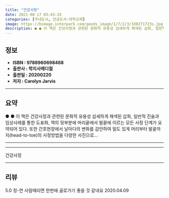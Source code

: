 ```yaml
---
title: "건강사정"
date: 2021-08-17 03:43:15
categories: [국내도서, 전공도서-대학교재]
image: https://bimage.interpark.com/goods_image/1/7/2/3/330271723s.jpg
description: ● ● 이 책은 건강사정과 관련된 문화적 유용성 섬세하게 채색된 삽화, 일반적 진술과 임상사례를 통한 도표화, 책의 뒷부분에 머리끝에서 발끝에 이르는 모든 사정 단계가 요약되어 있다. 또한 간호현장에서 날마다의 변화를 감안하여 밀도 있게 머리부터 발끝까지(head-to-toe)의 사
---
```


## **정보**

- **ISBN : 9788960698468**
- **출판사 : 학지사메디컬**
- **출판일 : 20200220**
- **저자 : Carolyn Jarvis**

------



## **요약**

●  ●  이 책은 건강사정과 관련된 문화적 유용성 섬세하게 채색된 삽화, 일반적 진술과 임상사례를 통한 도표화, 책의 뒷부분에 머리끝에서 발끝에 이르는 모든 사정 단계가 요약되어 있다. 또한 간호현장에서 날마다의 변화를 감안하여 밀도 있게 머리부터 발끝까지(head-to-toe)의 사정방법을 다양한 사진으로... 

------



------


건강사정 

------


## **리뷰** 

5.0 정-연 사람때리면 한번에 골로가기 좋을 것 같네요 2020.04.09 <br/>